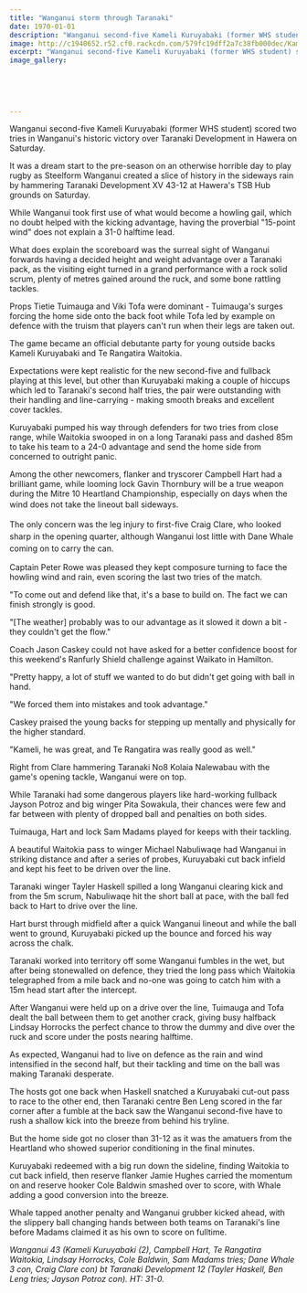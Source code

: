 ```yaml
---
title: "Wanganui storm through Taranaki"
date: 1970-01-01
description: "Wanganui second-five Kameli Kuruyabaki (former WHS student) scored two tries in Wanganui's historic victory over Taranaki Development in Hawera on Saturday, Wanganui Chronicle article on 31/7/16..."
image: http://c1940652.r52.cf0.rackcdn.com/579fc19dff2a7c38fb000dec/Kameli-Kuruyabaki-scored-two-tries-WU-vs-Taranaki-on-30-July-2016.jpg
excerpt: "Wanganui second-five Kameli Kuruyabaki (former WHS student) scored two tries in Wanganui's historic victory over Taranaki Development in Hawera on Saturday, Wanganui Chronicle article on 31/7/16..."
image_gallery:
    
    
    
    
    
---
```


<p>Wanganui second-five Kameli Kuruyabaki (former WHS student) scored two tries in Wanganui's historic victory over Taranaki Development in Hawera on Saturday.</p>
<p>It was a dream start to the pre-season on an otherwise horrible day to play rugby as Steelform Wanganui created a slice of history in the sideways rain by hammering Taranaki Development XV 43-12 at Hawera's TSB Hub grounds on Saturday.</p>
<p>While Wanganui took first use of what would become a howling gail, which no doubt helped with the kicking advantage, having the proverbial "15-point wind" does not explain a 31-0 halftime lead.</p>
<p>What does explain the scoreboard was the surreal sight of Wanganui forwards having a decided height and weight advantage over a Taranaki pack, as the visiting eight turned in a grand performance with a rock solid scrum, plenty of metres gained around the ruck, and some bone rattling tackles.</p>
<p>Props Tietie Tuimauga and Viki Tofa were dominant - Tuimauga's surges forcing the home side onto the back foot while Tofa led by example on defence with the truism that players can't run when their legs are taken out.</p>
<p>The game became an official debutante party for young outside backs Kameli Kuruyabaki and Te Rangatira Waitokia.</p>
<p>Expectations were kept realistic for the new second-five and fullback playing at this level, but other than Kuruyabaki making a couple of hiccups which led to Taranaki's second half tries, the pair were outstanding with their handling and line-carrying - making smooth breaks and excellent cover tackles.</p>
<p>Kuruyabaki pumped his way through defenders for two tries from close range, while Waitokia swooped in on a long Taranaki pass and dashed 85m to take his team to a 24-0 advantage and send the home side from concerned to outright panic.</p>
<p>Among the other newcomers, flanker and tryscorer Campbell Hart had a brilliant game, while looming lock Gavin Thornbury will be a true weapon during the Mitre 10 Heartland Championship, especially on days when the wind does not take the lineout ball sideways.<span style="line-height: 1.5;">&nbsp;</span></p>
<p><span style="line-height: 1.5;">The only concern was the leg injury to first-five Craig Clare, who looked sharp in the opening quarter, although Wanganui lost little with Dane Whale coming on to carry the can.</span></p>
<p>Captain Peter Rowe was pleased they kept composure turning to face the howling wind and rain, even scoring the last two tries of the match.</p>
<p>"To come out and defend like that, it's a base to build on. The fact we can finish strongly is good.</p>
<p>"[The weather] probably was to our advantage as it slowed it down a bit - they couldn't get the flow."</p>
<p>Coach Jason Caskey could not have asked for a better confidence boost for this weekend's Ranfurly Shield challenge against Waikato in Hamilton.</p>
<p>"Pretty happy, a lot of stuff we wanted to do but didn't get going with ball in hand.</p>
<p>"We forced them into mistakes and took advantage."</p>
<p>Caskey praised the young backs for stepping up mentally and physically for the higher standard.</p>
<p>"Kameli, he was great, and Te Rangatira was really good as well."</p>
<p>Right from Clare hammering Taranaki No8 Kolaia Nalewabau with the game's opening tackle, Wanganui were on top.</p>
<p>While Taranaki had some dangerous players like hard-working fullback Jayson Potroz and big winger Pita Sowakula, their chances were few and far between with plenty of dropped ball and penalties on both sides.</p>
<p>Tuimauga, Hart and lock Sam Madams played for keeps with their tackling.</p>
<p>A beautiful Waitokia pass to winger Michael Nabuliwaqe had Wanganui in striking distance and after a series of probes, Kuruyabaki cut back infield and kept his feet to be driven over the line.</p>
<p>Taranaki winger Tayler Haskell spilled a long Wanganui clearing kick and from the 5m scrum, Nabuliwaqe hit the short ball at pace, with the ball fed back to Hart to drive over the line.</p>
<p>Hart burst through midfield after a quick Wanganui lineout and while the ball went to ground, Kuruyabaki picked up the bounce and forced his way across the chalk.</p>
<p>Taranaki worked into territory off some Wanganui fumbles in the wet, but after being stonewalled on defence, they tried the long pass which Waitokia telegraphed from a mile back and no-one was going to catch him with a 15m head start after the intercept.</p>
<p>After Wanganui were held up on a drive over the line, Tuimauga and Tofa dealt the ball between them to get another crack, giving busy halfback Lindsay Horrocks the perfect chance to throw the dummy and dive over the ruck and score under the posts nearing halftime.</p>
<p>As expected, Wanganui had to live on defence as the rain and wind intensified in the second half, but their tackling and time on the ball was making Taranaki desperate.</p>
<p>The hosts got one back when Haskell snatched a Kuruyabaki cut-out pass to race to the other end, then Taranaki centre Ben Leng scored in the far corner after a fumble at the back saw the Wanganui second-five have to rush a shallow kick into the breeze from behind his tryline.</p>
<p>But the home side got no closer than 31-12 as it was the amatuers from the Heartland who showed superior conditioning in the final minutes.</p>
<p>Kuruyabaki redeemed with a big run down the sideline, finding Waitokia to cut back infield, then reserve flanker Jamie Hughes carried the momentum on and reserve hooker Cole Baldwin smashed over to score, with Whale adding a good conversion into the breeze.</p>
<p>Whale tapped another penalty and Wanganui grubber kicked ahead, with the slippery ball changing hands between both teams on Taranaki's line before Madams claimed it as his own to score on fulltime.</p>
<p><em>Wanganui 43 (Kameli Kuruyabaki (2), Campbell Hart, Te Rangatira Waitokia, Lindsay Horrocks, Cole Baldwin, Sam Madams tries; Dane Whale 3 con, Craig Clare con) bt Taranaki Development 12 (Tayler Haskell, Ben Leng tries; Jayson Potroz con). HT: 31-0.</em></p>


